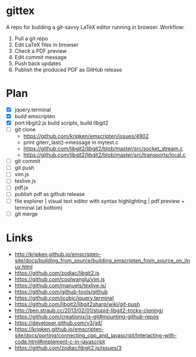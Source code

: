 # gittex

A repo for building a git-savvy LaTeX editor running in browser. Workflow:

1. Pull a git repo
2. Edit LaTeX files in browser
3. Check a PDF preview
3. Edit commit message
4. Push back updates
5. Publish the produced PDF as GitHub release

# Plan
- [x] jquery.terminal
- [x] build emscripten
- [x] port libgit2.js build scripts, build libgit2
- [ ] git clone
  - https://github.com/kripken/emscripten/issues/4902
  - print giterr_last()->message in mytest.c
  - https://github.com/libgit2/libgit2/blob/master/src/socket_stream.c
  - https://github.com/libgit2/libgit2/blob/master/src/transports/local.c
- [ ] git commit
- [ ] git push
- [ ] vim.js
- [ ] texlive.js
- [ ] pdf.js
- [ ] publish pdf as github release
- [ ] file explorer | visual text editor with syntax highlighting | pdf preview + terminal (at bottom)
- [ ] git merge

# Links
- http://kripken.github.io/emscripten-site/docs/building_from_source/building_emscripten_from_source_on_linux.html
- https://github.com/zodiac/libgit2.js
- https://github.com/coolwanglu/vim.js
- https://github.com/manuels/texlive.js/
- https://github.com/github-tools/github
- https://github.com/jcubic/jquery.terminal
- https://github.com/libgit2/libgit2sharp/wiki/git-push
- http://ben.straub.cc/2013/02/01/stupid-libgit2-tricks-cloning/
- https://github.com/creationix/js-git#mounting-github-repos
- https://developer.github.com/v3/git/
- https://kripken.github.io/emscripten-site/docs/porting/connecting_cpp_and_javascript/Interacting-with-code.html#implement-c-in-javascript
- https://github.com/zodiac/libgit2.js/issues/3

